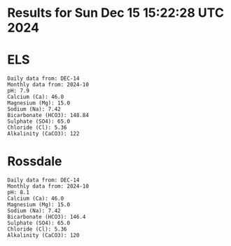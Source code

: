# Results for Sun Dec 15 15:22:28 UTC 2024
# ELS
```
Daily data from: DEC-14
Monthly data from: 2024-10
pH: 7.9
Calcium (Ca): 46.0
Magnesium (Mg): 15.0
Sodium (Na): 7.42
Bicarbonate (HCO3): 148.84
Sulphate (SO4): 65.0
Chloride (Cl): 5.36
Alkalinity (CaCO3): 122
```
# Rossdale
```
Daily data from: DEC-14
Monthly data from: 2024-10
pH: 8.1
Calcium (Ca): 46.0
Magnesium (Mg): 15.0
Sodium (Na): 7.42
Bicarbonate (HCO3): 146.4
Sulphate (SO4): 65.0
Chloride (Cl): 5.36
Alkalinity (CaCO3): 120
```
